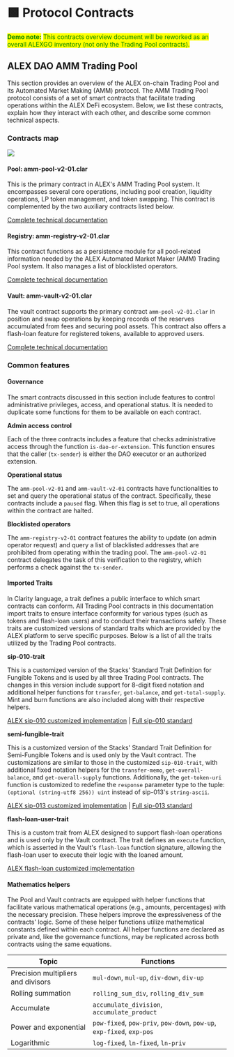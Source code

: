# 🟩 Protocol Contracts

<mark style="color:green;">**Demo note:**</mark> <mark style="color:green;"></mark><mark style="color:green;">This contracts overview document will be reworked as an overall ALEXGO inventory (not only the Trading Pool contracts).</mark>&#x20;

## ALEX DAO AMM Trading Pool

This section provides an overview of the ALEX on-chain Trading Pool and its Automated Market Making (AMM) protocol. The AMM Trading Pool protocol consists of a set of smart contracts that facilitate trading operations within the ALEX DeFi ecosystem. Below, we list these contracts, explain how they interact with each other, and describe some common technical aspects.

### Contracts map

![](https://kroki.io/plantuml/svg/eNptjs0KgzAQhO8-xeK1pH9nEfoAQg8ee1njNgRiIrtRkNJ3b1SKB73OzDczTDqiN44gf1QV1Iyt9QaeIbgcPhlvdtGU2HWqT44a7-p6O2uHXFya8uVDT4zRBi85oMCcOUCZjJXI0w5PtCSHvJ4W\_h886BhxcHFX8CZKkBCPJHACIT0wtalKSOL6aQGzbzZ\_A1VuG6uQlDXxA1KNXfM=)

#### Pool: amm-pool-v2-01.clar

This is the primary contract in ALEX's AMM Trading Pool system. It encompasses several core operations, including pool creation, liquidity operations, LP token management, and token swapping. This contract is complemented by the two auxiliary contracts listed below.

[Complete technical documentation](amm-pool-v2-01.clar.md)

#### Registry: amm-registry-v2-01.clar

This contract functions as a persistence module for all pool-related information needed by the ALEX Automated Market Maker (AMM) Trading Pool system. It also manages a list of blocklisted operators.

[Complete technical documentation](amm-registry-v2-01.clar.md)

#### Vault: amm-vault-v2-01.clar

The vault contract supports the primary contract `amm-pool-v2-01.clar` in position and swap operations by keeping records of the reserves accumulated from fees and securing pool assets. This contract also offers a flash-loan feature for registered tokens, available to approved users.

[Complete technical documentation](amm-vault-v2-01.clar.md)

### Common features

#### Governance

The smart contracts discussed in this section include features to control administrative privileges, access, and operational status. It is needed to duplicate some functions for them to be available on each contract.

**Admin access control**

Each of the three contracts includes a feature that checks administrative access through the function `is-dao-or-extension`. This function ensures that the caller (`tx-sender`) is either the DAO executor or an authorized extension.

**Operational status**

The `amm-pool-v2-01` and `amm-vault-v2-01` contracts have functionalities to set and query the operational status of the contract. Specifically, these contracts include a `paused` flag. When this flag is set to true, all operations within the contract are halted.

**Blocklisted operators**

The `amm-registry-v2-01` contract features the ability to update (on admin operator request) and query a list of blacklisted addresses that are prohibited from operating within the trading pool. The `amm-pool-v2-01` contract delegates the task of this verification to the registry, which performs a check against the `tx-sender`.

#### Imported Traits

In Clarity language, a trait defines a public interface to which smart contracts can conform. All Trading Pool contracts in this documentation import traits to ensure interface conformity for various types (such as tokens and flash-loan users) and to conduct their transactions safely. These traits are customized versions of standard traits which are provided by the ALEX platform to serve specific purposes. Below is a list of all the traits utilized by the Trading Pool contracts.

**sip-010-trait**

This is a customized version of the Stacks' Standard Trait Definition for Fungible Tokens and is used by all three Trading Pool contracts. The changes in this version include support for 8-digit fixed notation and additional helper functions for `transfer`, `get-balance`, and `get-total-supply`. Mint and burn functions are also included along with their respective helpers.

[ALEX sip-010 customized implementation](https://github.com/alexgo-io/alex-dao-2/blob/main/contracts/traits/trait-sip-010.clar) | [Full sip-010 standard](https://github.com/stacksgov/sips/blob/main/sips/sip-010/sip-010-fungible-token-standard.md)

**semi-fungible-trait**

This is a customized version of the Stacks' Standard Trait Definition for Semi-Fungible Tokens and is used only by the Vault contract. The customizations are similar to those in the customized `sip-010-trait`, with additional fixed notation helpers for the `transfer-memo`, `get-overall-balance`, and `get-overall-supply` functions. Additionally, the `get-token-uri` function is customized to redefine the `response` parameter type to the tuple: `(optional (string-utf8 256)) uint` instead of sip-013's `string-ascii`.

[ALEX sip-013 customized implementation](https://github.com/alexgo-io/alex-dao-2/blob/main/contracts/traits/trait-semi-fungible.clar) | [Full sip-013 standard](https://github.com/stacksgov/sips/blob/main/sips/sip-013/sip-013-semi-fungible-token-standard.md)

**flash-loan-user-trait**

This is a custom trait from ALEX designed to support flash-loan operations and is used only by the Vault contract. The trait defines an `execute` function, which is asserted in the Vault's `flash-loan` function signature, allowing the flash-loan user to execute their logic with the loaned amount.

[ALEX flash-loan customized implementation](https://github.com/alexgo-io/alex-dao-2/blob/main/contracts/traits/trait-flash-loan-user.clar)

#### Mathematics helpers

The Pool and Vault contracts are equipped with helper functions that facilitate various mathematical operations (e.g., amounts, percentages) with the necessary precision. These helpers improve the expressiveness of the contracts' logic. Some of these helper functions utilize mathematical constants defined within each contract. All helper functions are declared as private and, like the governance functions, may be replicated across both contracts using the same equations.

| Topic                              | Functions                                                             |
| ---------------------------------- | --------------------------------------------------------------------- |
| Precision multipliers and divisors | `mul-down`, `mul-up`, `div-down`, `div-up`                            |
| Rolling summation                  | `rolling_sum_div`, `rolling_div_sum`                                  |
| Accumulate                         | `accumulate_division`, `accumulate_product`                           |
| Power and exponential              | `pow-fixed`, `pow-priv`, `pow-down`, `pow-up`, `exp-fixed`, `exp-pos` |
| Logarithmic                        | `log-fixed`, `ln-fixed`, `ln-priv`                                    |
